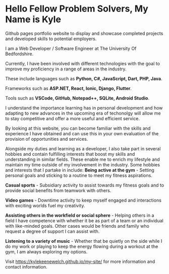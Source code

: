 # Hello Fellow Problem Solvers, My Name is Kyle
Github pages portfolio website to display and showcase completed projects and developed skills to potential employers.

I am a Web Developer / Software Engineer at The University Of Bedfordshire. 

Currently, I have been involved with different technologies with the goal to improve my proficiency in a range of areas in the industry. 

These include languages such as **Python, C#, JavaScript, Dart, PHP, Java**. 

Frameworks such as **ASP.NET, React, Ionic, Django, Flutter**.

Tools such as **VSCode, GitHub, Notepad++, SQLite, Android Studio**.

I understand the importance learning has in personal development and how adapting to new advances in the upcoming era of techonolgy will allow me to stay competitive and offer a more useful and efficient service.

By looking at this website, you can become familiar with the skills and experience I have obtained and can use this in your own evaluation of the provision of opportunities and services.

Alongside my duties and learning as a developer, I also take part in several hobbies and contain fulfilling interests that boost my skills and understanding in similar fields. These enable me to enrich my lifestyle and maintain my time outside of my involvement in the industry. Some hobbies and interests that I partake in include:
**Being active at the gym** - Setting personal goals and sticking to a routine to meet my fitness aspirations.

**Casual sports** - Subsidiary activity to assist towards my fitness goals and to provide social benefits from teamwork with others.

**Video games** - Downtime activity to keep myself engaged and interactions with exciting worlds fuel my creativity.

**Assisting others in the workfield or social sphere** - Helping others in a field I have competence with whether it be as part of a team or an individual with like-minded goals. Other cases would be friends and family who request a degree of support I can assist with.

**Listening to a variety of music** - Whether that be quietly on the side while I do my work or playing to keep the energy flowing during a workout at the gym, I am always exploring my options.

Visit https://kylekeenewelch.github.io/my-site/ for more information and contact information.
